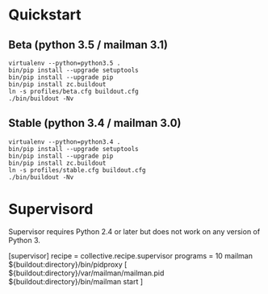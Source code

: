 
Quickstart
==========

Beta (python 3.5 / mailman 3.1)
-------------------------------

    virtualenv --python=python3.5 .
    bin/pip install --upgrade setuptools
    bin/pip install --upgrade pip
    bin/pip install zc.buildout
    ln -s profiles/beta.cfg buildout.cfg
    ./bin/buildout -Nv

Stable (python 3.4 / mailman 3.0)
---------------------------------

    virtualenv --python=python3.4 .
    bin/pip install --upgrade setuptools
    bin/pip install --upgrade pip
    bin/pip install zc.buildout
    ln -s profiles/stable.cfg buildout.cfg
    ./bin/buildout -Nv

Supervisord
===========

Supervisor requires Python 2.4 or later but does not work on any version of Python 3.

   [supervisor]
   recipe = collective.recipe.supervisor
   programs =
       10 mailman ${buildout:directory}/bin/pidproxy [ ${buildout:directory}/var/mailman/mailman.pid ${buildout:directory}/bin/mailman start ]

  
